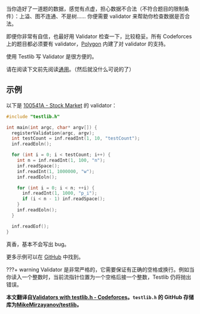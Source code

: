 当你造好了一道题的数据，感觉有点虚，担心数据不合法（不符合题目的限制条件）：上溢、图不连通、不是树…… 你便需要 validator 来帮助你检查数据是否合法。

即便你非常有自信，也最好用 Validator 检查一下，比较稳妥。所有 Codeforces 上的题目都必须要有 validator，[Polygon](https://polygon.codeforces.com/) 内建了对 validator 的支持。

使用 Testlib 写 Validator 是很方便的。

请在阅读下文前先阅读[通用](./general/)。（然后就没什么可说的了）

## 示例

以下是 [100541A - Stock Market](https://codeforces.com/gym/100541/problem/A) 的 validator：

```cpp
#include "testlib.h"

int main(int argc, char* argv[]) {
  registerValidation(argc, argv);
  int testCount = inf.readInt(1, 10, "testCount");
  inf.readEoln();

  for (int i = 0; i < testCount; i++) {
    int n = inf.readInt(1, 100, "n");
    inf.readSpace();
    inf.readInt(1, 1000000, "w");
    inf.readEoln();

    for (int i = 0; i < n; ++i) {
      inf.readInt(1, 1000, "p_i");
      if (i < n - 1) inf.readSpace();
    }
    inf.readEoln();
  }

  inf.readEof();
}
```

真香，基本不会写出 bug。

更多示例可以在 [GitHub](https://github.com/MikeMirzayanov/testlib/tree/master/validators) 中找到。

???+ warning
    Validator 是非常严格的，它需要保证有正确的空格或换行。例如当你读入一个整数时，当前流指针位置为一个空格后接一个整数，Testlib 仍将抛出错误。

**本文翻译自[Validators with testlib.h - Codeforces](https://codeforces.com/blog/entry/18426)。`testlib.h` 的 GitHub 存储库为[MikeMirzayanov/testlib](https://github.com/MikeMirzayanov/testlib)。**
